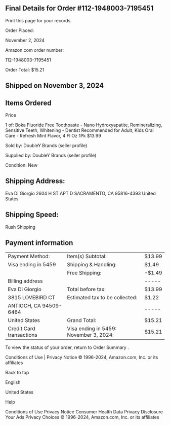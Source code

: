 <!-- image -->

## Final Details for Order #112-1948003-7195451

Print this page for your records.

Order Placed:

November 2, 2024

Amazon.com order number:

112-1948003-7195451

Order Total: $15.21

## Shipped on November 3, 2024

## Items Ordered

Price

1 of: Boka Fluoride Free Toothpaste - Nano Hydroxyapatite, Remineralizing, Sensitive Teeth, Whitening - Dentist Recommended for Adult, Kids Oral Care - Refresh Mint Flavor, 4 Fl Oz 1Pk $13.99

Sold by: DoubleY Brands (seller profile)

Supplied by: DoubleY Brands (seller profile)

Condition: New

## Shipping Address:

Eva Di Giorgio 2604 H ST APT D SACRAMENTO, CA 95816-4393 United States

## Shipping Speed:

Rush Shipping

## Payment information

|                          |                                        |        |
|--------------------------|----------------------------------------|--------|
| Payment Method:          | Item(s) Subtotal:                      | $13.99 |
| Visa  ending in 5459     | Shipping & Handling:                   | $1.49  |
|                          | Free Shipping:                         | -$1.49 |
| Billing address          |                                        | -----  |
| Eva Di Giorgio           | Total before tax:                      | $13.99 |
| 3815 LOVEBIRD CT         | Estimated tax to be collected:         | $1.22  |
| ANTIOCH, CA 94509-6464   |                                        | -----  |
| United States            | Grand Total:                           | $15.21 |
| Credit Card transactions | Visa ending in 5459: November 3, 2024: | $15.21 |

To view the status of your order, return to Order Summary .

Conditions of Use | Privacy Notice © 1996-2024, Amazon.com, Inc. or its affiliates

Back to top

English

United States

Help

Conditions of Use Privacy Notice Consumer Health Data Privacy Disclosure Your Ads Privacy Choices © 1996-2024, Amazon.com, Inc. or its affiliates